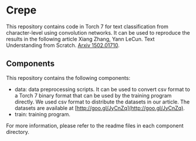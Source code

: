 # Crepe

This repository contains code in Torch 7 for text classification from character-level using convolution networks. It can be used to reproduce the results in the following article
Xiang Zhang, Yann LeCun. Text Understanding from Scratch. [Arxiv 1502.01710](http://arxiv.org/abs/1502.01710).

## Components

This repository contains the following components:

* data: data preprocessing scripts. It can be used to convert csv format to a Torch 7 binary format that can be used by the training program directly. We used csv format to distribute the datasets in our article. The datasets are available at [http://goo.gl/JyCnZq](http://goo.gl/JyCnZq).
* train: training program.

For more information, please refer to the readme files in each component directory.
